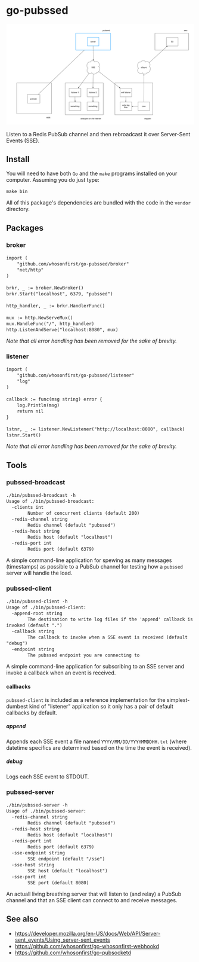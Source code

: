 # go-pubssed

![](images/pubssed-wof.png)

Listen to a Redis PubSub channel and then rebroadcast it over Server-Sent Events (SSE).

## Install

You will need to have both `Go` and the `make` programs installed on your computer. Assuming you do just type:

```
make bin
```

All of this package's dependencies are bundled with the code in the `vendor` directory.

## Packages

### broker

```
import (
	"github.com/whosonfirst/go-pubssed/broker"
	"net/http"
)

brkr, _ := broker.NewBroker()
brkr.Start("localhost", 6379, "pubssed")

http_handler, _ := brkr.HandlerFunc()

mux := http.NewServeMux()
mux.HandleFunc("/", http_handler)
http.ListenAndServe("localhost:8080", mux)
```

_Note that all error handling has been removed for the sake of brevity._

### listener

```
import (
	"github.com/whosonfirst/go-pubssed/listener"
	"log"
)

callback := func(msg string) error {
	log.Println(msg)
	return nil
}

lstnr, _ := listener.NewListener("http://localhost:8080", callback)
lstnr.Start()
```

_Note that all error handling has been removed for the sake of brevity._

## Tools

### pubssed-broadcast

```
./bin/pubssed-broadcast -h
Usage of ./bin/pubssed-broadcast:
  -clients int
    	Number of concurrent clients (default 200)
  -redis-channel string
    	Redis channel (default "pubssed")
  -redis-host string
    	Redis host (default "localhost")
  -redis-port int
    	Redis port (default 6379)
```

A simple command-line application for spewing as many messages (timestamps) as possible to a PubSub channel for testing how a `pubssed` server will handle the load.

### pubssed-client

```
./bin/pubssed-client -h
Usage of ./bin/pubssed-client:
  -append-root string
    	The destination to write log files if the 'append' callback is invoked (default ".")
  -callback string
    	The callback to invoke when a SSE event is received (default "debug")
  -endpoint string
    	The pubssed endpoint you are connecting to
```

A simple command-line application for subscribing to an SSE server and invoke a callback when an event is received.

#### callbacks

`pubssed-client` is included as a reference implementation for the simplest-dumbest kind of "listener" application so it only has a pair of default callbacks by default.

##### append

Appends each SSE event a file named `YYYY/MM/DD/YYYYMMDDHH.txt` (where datetime specifics are determined based on the time the event is received).

##### debug

Logs each SSE event to STDOUT.

### pubssed-server

```
./bin/pubssed-server -h
Usage of ./bin/pubssed-server:
  -redis-channel string
    	Redis channel (default "pubssed")
  -redis-host string
    	Redis host (default "localhost")
  -redis-port int
    	Redis port (default 6379)
  -sse-endpoint string
    	SSE endpoint (default "/sse")
  -sse-host string
    	SSE host (default "localhost")
  -sse-port int
    	SSE port (default 8080)
```

An actuall living breathing server that will listen to (and relay) a PubSub channel and that an SSE client can connect to and receive messages.

## See also

* https://developer.mozilla.org/en-US/docs/Web/API/Server-sent_events/Using_server-sent_events
* https://github.com/whosonfirst/go-whosonfirst-webhookd
* https://github.com/whosonfirst/go-pubsocketd
